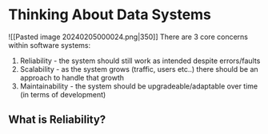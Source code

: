 
# Thinking About Data Systems
![[Pasted image 20240205000024.png|350]]
There are 3 core concerns within software systems:
1. Reliability - the system should still work as intended despite errors/faults
2. Scalability - as the system grows (traffic, users etc..) there should be an approach to handle that growth
3. Maintainability - the system should be upgradeable/adaptable over time (in terms of development)

## What is Reliability?
